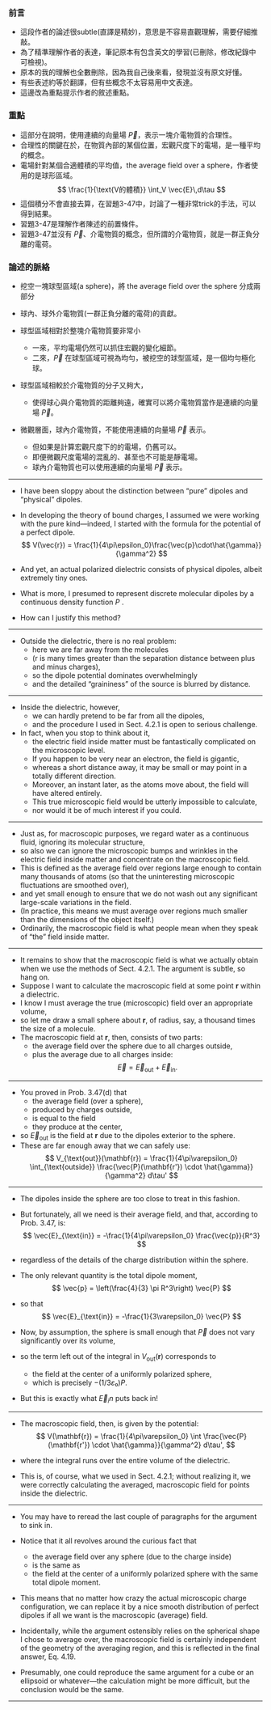 
### 前言
- 這段作者的論述很subtle(直譯是精妙)，意思是不容易直觀理解，需要仔細推敲。
- 為了精準理解作者的表達，筆記原本有包含英文的學習(已刪除，修改紀錄中可檢視)。
- 原本的我的理解也全數刪除，因為我自己後來看，發現並沒有原文好懂。
- 有些表述約等於翻譯，但有些概念不太容易用中文表達。
- 這邊改為重點提示作者的敘述重點。

### 重點
- 這部分在說明，使用連續的向量場 $\vec{P}$，表示一塊介電物質的合理性。
- 合理性的關鍵在於，在物質內部的某個位置，宏觀尺度下的電場，是一種平均的概念。
- 電場針對某個合適體積的平均值，the average field over a sphere，作者使用的是球形區域。
$$
\frac{1}{\text{V的體積}} \int_V \vec{E}\,d\tau
$$
- 這個積分不會直接去算，在習題3-47中，討論了一種非常trick的手法，可以得到結果。
- 習題3-47是理解作者陳述的前置條件。
- 習題3-47並沒有 $\vec{P}$、介電物質的概念，但所謂的介電物質，就是一群正負分離的電荷。

### 論述的脈絡
- 挖空一塊球型區域(a sphere)，將 the average field over the sphere 分成兩部分
- 球內、球外介電物質(一群正負分離的電荷)的貢獻。
- 球型區域相對於整塊介電物質要非常小
  - 一來，平均電場仍然可以抓住宏觀的變化細節。
  - 二來，$\vec{P}$ 在球型區域可視為均勻，被挖空的球型區域，是一個均勻極化球。
- 球型區域相較於介電物質的分子又夠大，
  - 使得球心與介電物質的距離夠遠，確實可以將介電物質當作是連續的向量場 $\vec{P}$。

- 微觀層面，球內介電物質，不能使用連續的向量場 $\vec{P}$ 表示。
  - 但如果是計算宏觀尺度下的的電場，仍舊可以。
  - 即便微觀尺度電場的混亂的、甚至也不可能是靜電場。
  - 球內介電物質也可以使用連續的向量場 $\vec{P}$ 表示。

---

- I have been sloppy about the distinction between “pure” dipoles and “physical” dipoles.
- In developing the theory of bound charges, I assumed we were working with the pure kind—indeed, I started with the formula for the potential of a perfect dipole. 
$$
V(\vec{r}) = \frac{1}{4\pi\epsilon_0}\frac{\vec{p}\cdot\hat{\gamma}}{\gamma^2}
$$

- And yet, an actual polarized dielectric consists of physical dipoles, albeit extremely tiny ones. 
- What is more, I presumed to represent discrete molecular dipoles by a continuous density function $P$ .
- How can I justify this method?

---  
- Outside the dielectric, there is no real problem: 
  - here we are far away from the molecules 
  - (r is many times greater than the separation distance between plus and minus charges), 
  - so the dipole potential dominates overwhelmingly 
  - and the detailed “graininess” of the source is blurred by distance. 

---
- Inside the dielectric, however, 
  - we can hardly pretend to be far from all the dipoles, 
  - and the procedure I used in Sect. 4.2.1 is open to serious challenge.
- In fact, when you stop to think about it, 
  - the electric field inside matter must be fantastically complicated on the microscopic level. 
  - If you happen to be very near an electron, the field is gigantic, 
  - whereas a short distance away, it may be small or may point in a totally different direction. 
  - Moreover, an instant later, as the atoms move about, the field will have altered entirely. 
  - This true microscopic field would be utterly impossible to calculate, 
  - nor would it be of much interest if you could.

---
- Just as, for macroscopic purposes, we regard water as a continuous fluid, ignoring its molecular structure, 
- so also we can ignore the microscopic bumps and wrinkles in the electric field inside matter and concentrate on the macroscopic field. 
- This is defined as the average field over regions large enough to contain many thousands of atoms (so that the uninteresting microscopic fluctuations are smoothed over), 
- and yet small enough to ensure that we do not wash out any significant large-scale variations in the field. 
- (In practice, this means we must average over regions much smaller than the dimensions of the object itself.) 
- Ordinarily, the macroscopic field is what people mean when they speak of “the” field inside matter.  

---
- It remains to show that the macroscopic field is what we actually obtain when we use the methods of Sect. 4.2.1. The argument is subtle, so hang on.
- Suppose I want to calculate the macroscopic field at some point $\mathbf{r}$ within a dielectric. 
- I know I must average the true (microscopic) field over an appropriate volume, 
- so let me draw a small sphere about $\mathbf{r}$, of radius, say, a thousand times the size of a molecule. 
- The macroscopic field at $\mathbf{r}$, then, consists of two parts: 
  - the average field over the sphere due to all charges outside, 
  - plus the average due to all charges inside:
$$
\vec{E} = \vec{E}_{\text{out}} + \vec{E}_{\text{in}}.
$$

---
- You proved in Prob. 3.47(d) that 
  - the average field (over a sphere), 
  - produced by charges outside, 
  - is equal to the field 
  - they produce at the center, 
- so $\vec{E}_{\text{out}}$ is the field at $\mathbf{r}$ due to the dipoles exterior to the sphere. 
- These are far enough away that we can safely use:
$$
V_{\text{out}}(\mathbf{r}) = \frac{1}{4\pi\varepsilon_0} \int_{\text{outside}} \frac{\vec{P}(\mathbf{r'}) \cdot \hat{\gamma}}{\gamma^2} d\tau'
$$

---

- The dipoles inside the sphere are too close to treat in this fashion. 
- But fortunately, all we need is their average field, and that, according to Prob. 3.47, is:
$$
\vec{E}_{\text{in}} = -\frac{1}{4\pi\varepsilon_0} \frac{\vec{p}}{R^3}
$$

- regardless of the details of the charge distribution within the sphere. 
- The only relevant quantity is the total dipole moment,
$$
\vec{p} = \left(\frac{4}{3} \pi R^3\right) \vec{P}
$$

- so that
$$
\vec{E}_{\text{in}} = -\frac{1}{3\varepsilon_0} \vec{P}
$$

- Now, by assumption, the sphere is small enough that $\vec{P}$ does not vary significantly over its volume, 
- so the term left out of the integral in $V_{\text{out}}(\mathbf{r})$ corresponds to 
  - the field at the center of a uniformly polarized sphere, 
  - which is precisely $-(1/3ε₀)P$. 
- But this is exactly what $\vec{E}_in$ puts back in!  

---

- The macroscopic field, then, is given by the potential:
$$
V(\mathbf{r}) = \frac{1}{4\pi\varepsilon_0} \int \frac{\vec{P}(\mathbf{r'}) \cdot \hat{\gamma}}{\gamma^2} d\tau',
$$

- where the integral runs over the entire volume of the dielectric. 
- This is, of course, what we used in Sect. 4.2.1; without realizing it, we were correctly calculating the averaged, macroscopic field for points inside the dielectric.  


---
- You may have to reread the last couple of paragraphs for the argument to sink in. 
- Notice that it all revolves around the curious fact that 
  - the average field over any sphere (due to the charge inside) 
  - is the same as 
  - the field at the center of a uniformly polarized sphere with the same total dipole moment. 
- This means that no matter how crazy the actual microscopic charge configuration, we can replace it by a nice smooth distribution of perfect dipoles if all we want is the macroscopic (average) field.  

- Incidentally, while the argument ostensibly relies on the spherical shape I chose to average over, the macroscopic field is certainly independent of the geometry of the averaging region, and this is reflected in the final answer, Eq. 4.19. 
- Presumably, one could reproduce the same argument for a cube or an ellipsoid or whatever—the calculation might be more difficult, but the conclusion would be the same.

---



